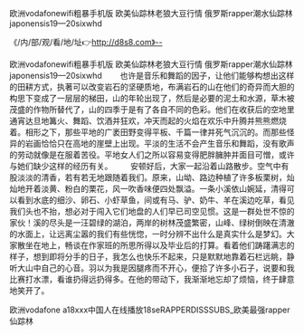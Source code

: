 欧洲vodafonewifi粗暴手机版
欧美仙踪林老狼大豆行情
俄罗斯rapper潮水仙踪林
japonensis19—20sixwhd


《/内/部/观/看/地/址👉http://d8s8.com》--

欧洲vodafonewifi粗暴手机版
欧美仙踪林老狼大豆行情
俄罗斯rapper潮水仙踪林
japonensis19—20sixwhd
　　也许是音乐和舞蹈的因子，让他们能够构想出这样的田耕方式，执著可以改变岩石的坚硬质地，布满岩石的山在他们的奇异而大胆的构思下变成了一层层的梯田，山的年轮出现了，然后是必要的泥土和水源，草木被茂盛的作物所替代了，山的四季于是有了各自不同的色彩。他们在收获后的空地里通宵达旦地篝火、舞蹈、饮酒并狂欢，冲天而起的火焰在欢乐中升腾并熊熊燃烧着。相形之下，那些平地的广袤田野变得平板、千篇一律并死气沉沉的。而那些怪异的岩画恰恰只在高地的崖壁上出现。平淡的生活不会产生音乐和舞蹈，没有歌声的劳动就像是在服着苦役。平地女人们之所以容易变得肥胖臃肿并面目可憎，或许与她们缺少这样的经历有关。
　　安顿好后，大家一起沿着山路散步。空气中有股淡淡的清香，若有若无地跟随着我们。原来，山坳、路边种植了许多板栗树，灿灿地开着淡黄、粉白的栗花，风一吹香味便四处飘溢。一条小溪依山婉延，清得可以看到水底的细沙、卵石、小虾草鱼，间或有马、驴、奶牛、羊在溪边吃草，看见我们头也不抬，想必对于闯入它们地盘的人们早已司空见惯。这是一群处世不惊的家伙！溪的尽头是一汪碧绿的湖泊，两岸的树林茂盛繁密，山峰、绿树倒映在清澈的水面上，让远离尘嚣的我们有些恍惚，一时分辨不出什么是真实什么是梦幻。大家散坐在地上，畅谈在作家班的所思所得以及毕业后的打算。看着他们踌躇满志的样子，想到即将分手的日子，我怎么也快乐不起来，只是默默地靠着石栏远眺，静听大山中自己的心音。羽以为我是因腿疼而不开心，便拾了许多小石子，说要和我比赛打水漂，看谁扔得远扔得多。在他的带动下，我渐渐地忘却了烦恼，终于肆意地笑开了。





欧洲vodafone a18ххх中国人在线播放18seRAPPERDISSSUBS_欧美最强rapper仙踪林
